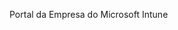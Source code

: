 <Token xmlns:xlink="http://www.w3.org/1999/xlink">Portal da Empresa do Microsoft Intune</Token>

<!--HONumber=Jun16_HO4-->


